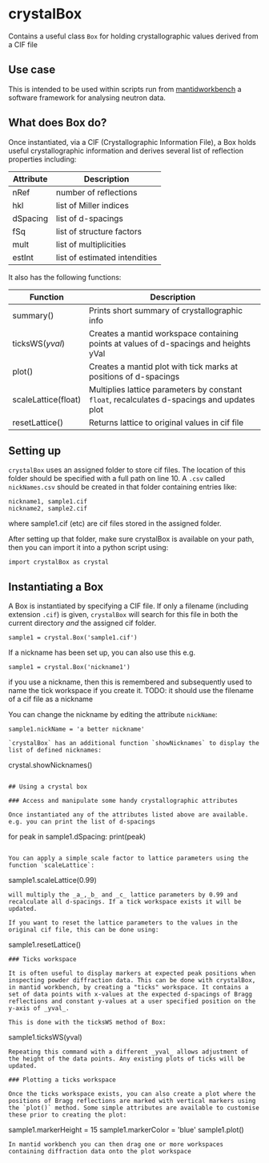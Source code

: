 # crystalBox

Contains a useful class `Box` for holding crystallographic values derived from a CIF file

## Use case

This is intended to be used within scripts run from [mantidworkbench](https://www.mantidproject.org/) a software framework for analysing neutron data. 

## What does Box do?

Once instantiated, via a CIF (Crystallographic Information File), a Box holds useful crystallographic information and derives several list of reflection properties including:

|Attribute | Description |
|----      | ----        |
|nRef      | number of reflections|
|hkl       | list of Miller indices|
|dSpacing  | list of d-spacings |
|fSq       | list of structure factors|
|mult      | list of multiplicities   |
|estInt    | list of estimated intendities|

It also has the following functions:

|Function | Description |
|----      | ----        |
|summary()     | Prints short summary of crystallographic info|
|ticksWS(_yval_) | Creates a mantid workspace containing points at values of d-spacings and heights yVal|
|plot()        | Creates a mantid plot with tick marks at positions of d-spacings | 
|scaleLattice(float)  | Multiplies lattice parameters by constant `float`, recalculates d-spacings and updates plot|
|resetLattice()       | Returns lattice to original values in cif file|

## Setting up 

`crystalBox` uses an assigned folder to store cif files. The location of this folder should be specified with a full path on line 10. A `.csv` called `nickNames.csv` should be created in that folder containing entries like:
```
nickname1, sample1.cif
nickname2, sample2.cif
```
where sample1.cif (etc) are cif files stored in the assigned folder.

After setting up that folder, make sure crystalBox is available on your path, then you can import it into a python script using:
```
import crystalBox as crystal
```
## Instantiating a Box

A Box is instantiated by specifying a CIF file. If only a filename (including extension `.cif`) is given, `crystalBox` will search for this file in both the current directory _and_ the assigned cif folder. 
```
sample1 = crystal.Box('sample1.cif')
```
If a nickname has been set up, you can also use this e.g.
```
sample1 = crystal.Box('nickname1')
```
if you use a nickname, then this is remembered and subsequently used to name the tick workspace if you create it. 
TODO: it should use the filename of a cif file as a nickname

You can change the nickname by editing the attribute `nickName`:
```
sample1.nickName = 'a better nickname'

`crystalBox` has an additional function `showNicknames` to display the list of defined nicknames:
```
crystal.showNicknames()
```

## Using a crystal box

### Access and manipulate some handy crystallographic attributes

Once instantiated any of the attributes listed above are available. e.g. you can print the list of d-spacings
```
for peak in sample1.dSpacing:
   print(peak)
```

You can apply a simple scale factor to lattice parameters using the function `scaleLattice`:

```
sample1.scaleLattice(0.99)
```
will multiply the _a_,_b_ and _c_ lattice parameters by 0.99 and recalculate all d-spacings. If a tick workspace exists it will be updated.

If you want to reset the lattice parameters to the values in the original cif file, this can be done using:
```
sample1.resetLattice()
```
### Ticks workspace

It is often useful to display markers at expected peak positions when inspecting powder diffraction data. This can be done with crystalBox, in mantid workbench, by creating a "ticks" workspace. It contains a set of data points with x-values at the expected d-spacings of Bragg reflections and constant y-values at a user specified position on the y-axis of _yval_.

This is done with the ticksWS method of Box:
```
sample1.ticksWS(yval)
```
Repeating this command with a different _yval_ allows adjustment of the height of the data points. Any existing plots of ticks will be updated.

### Plotting a ticks workspace

Once the ticks workspace exists, you can also create a plot where the positions of Bragg reflections are marked with vertical markers using the `plot()` method. Some simple attributes are available to customise these prior to creating the plot:
```
sample1.markerHeight = 15
sample1.markerColor = 'blue'
sample1.plot()
```
In mantid workbench you can then drag one or more workspaces containing diffraction data onto the plot workspace

